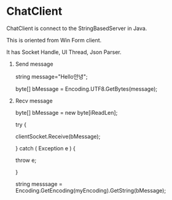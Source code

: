 ChatClient
==========


ChatClient is connect to the StringBasedServer in Java.

This is oriented from Win Form client.

It has Socket Handle, UI Thread, Json Parser.




1. Send message

    string message="Hello안녕"; 
    
    byte[] bMessage = Encoding.UTF8.GetBytes(message); 
    
    

2. Recv message


    byte[] bMessage = new byte[iReadLen]; 
    
    try { 
    
      clientSocket.Receive(bMessage);
      
    } catch ( Exception e ) {
    
      throw e;
      
    }
    
    string messsage = Encoding.GetEncoding(myEncoding).GetString(bMessage);
    
    
    
